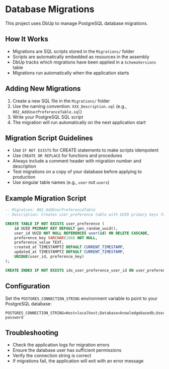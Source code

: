 # Database Migrations

This project uses DbUp to manage PostgreSQL database migrations.

## How It Works

- Migrations are SQL scripts stored in the `Migrations/` folder
- Scripts are automatically embedded as resources in the assembly
- DbUp tracks which migrations have been applied in a `SchemaVersions` table
- Migrations run automatically when the application starts

## Adding New Migrations

1. Create a new SQL file in the `Migrations/` folder
2. Use the naming convention: `XXX_Description.sql` (e.g., `002_AddUserPreferenceTable.sql`)
3. Write your PostgreSQL SQL script
4. The migration will run automatically on the next application start

## Migration Script Guidelines

- Use `IF NOT EXISTS` for CREATE statements to make scripts idempotent
- Use `CREATE OR REPLACE` for functions and procedures
- Always include a comment header with migration number and description
- Test migrations on a copy of your database before applying to production
- Use singular table names (e.g., `user` not `users`)

## Example Migration Script

```sql
-- Migration: 002_AddUserPreferenceTable
-- Description: Creates user_preference table with UUID primary keys for storing user-specific settings

CREATE TABLE IF NOT EXISTS user_preference (
    id UUID PRIMARY KEY DEFAULT gen_random_uuid(),
    user_id UUID NOT NULL REFERENCES user(id) ON DELETE CASCADE,
    preference_key VARCHAR(100) NOT NULL,
    preference_value TEXT,
    created_at TIMESTAMPTZ DEFAULT CURRENT_TIMESTAMP,
    updated_at TIMESTAMPTZ DEFAULT CURRENT_TIMESTAMP,
    UNIQUE(user_id, preference_key)
);

CREATE INDEX IF NOT EXISTS idx_user_preference_user_id ON user_preference(user_id);
```

## Configuration

Set the `POSTGRES_CONNECTION_STRING` environment variable to point to your PostgreSQL database:

```
POSTGRES_CONNECTION_STRING=Host=localhost;Database=knowledgebasedb;Username=postgres;Password=your-password
```

## Troubleshooting

- Check the application logs for migration errors
- Ensure the database user has sufficient permissions
- Verify the connection string is correct
- If migrations fail, the application will exit with an error message
